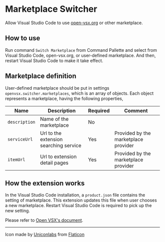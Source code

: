 # Marketplace Switcher

Allow Visual Studio Code to use [open-vsx.org](https://open-vsx.org) or other marketplace.

## How to use

Run command `Switch Marketplace` from Command Pallette and select from Visual Studio Code,
open-vsx.org, or user-defined marketplace.
And then, restart Visual Studio Code to make it take effect.

## Marketplace definition

User-defined marketplace should be put in settings `openvsx.switcher.marketplaces`, which is an array of objects.
Each object represents a marketplace, having the following properties,

|Name|Description|Required|Comment|
|------|------|------|------|
|`description`|Name of the marketplace|No|
|`serviceUrl`|Url to the extension searching service|Yes|Provided by the marketplace provider|
|`itemUrl`|Url to extension detail pages|Yes|Provided by the marketplace provider|

## How the extension works

In the Visual Studio Code installation, a `product.json` file contains the setting of marketplace.
This extension updates this file when user chooses a new marketplace.
Restart Visual Studio Code is required to pick up the new setting.

Please refer to [Open VSX's document](https://github.com/eclipse/openvsx/wiki/Using-Open-VSX-in-VS-Code).

---
Icon made by [Uniconlabs](https://www.flaticon.com/authors/uniconlabs) from [Flaticon](https://www.flaticon.com/)